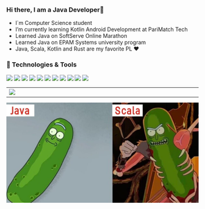 ### Hi there, I am a Java Developer👋

- I`m Computer Science student
- I’m currently learning Kotlin Android Development at PariMatch Tech
- Learned Java on SoftServe Online Marathon
- Learned Java on EPAM Systems university program
- Java, Scala, Kotlin and Rust are my favorite PL ❤

### 🔧 Technologies & Tools

![](https://img.shields.io/badge/OS-Linux-informational?style=flat-square&logo=arch-linux&logoColor=white&color=5194f0&bgcolor=110d17)
![](https://img.shields.io/badge/Editor-Intellij-informational?style=flat-square&logo=intellij-idea&logoColor=white&color=5194f0)
![](https://img.shields.io/badge/Editor-VS%20Code-informational?style=flat-square&logo=visual-studio-code&logoColor=white&color=5194f0)
![](https://img.shields.io/badge/Language-Java-informational?style=flat-square&logo=java&logoColor=white&color=5194f0)
![](https://img.shields.io/badge/Language-Kotlin-informational?style=flat-square&logo=kotlin&logoColor=white&color=5194f0)
![](https://img.shields.io/badge/Language-Scala-informational?style=flat-square&logo=Scala&logoColor=white&color=5194f0)
![](https://img.shields.io/badge/Language-Rust-informational?style=flat-square&logo=Rust&logoColor=white&color=5194f0)
![](https://img.shields.io/badge/Framework-Spring-informational?style=flat-square&logo=Spring&logoColor=white&color=5194f0)
![](https://img.shields.io/badge/Framework-Angular-informational?style=flat-square&logo=Angular&logoColor=white&color=5194f0)
![](https://img.shields.io/badge/DB-Postgres-informational?style=flat-square&logo=Postgresql&logoColor=white&color=5194f0)
![](https://img.shields.io/badge/DB-MySQL-informational?style=flat-square&logo=mysql&logoColor=white&color=5194f0)

<p align="center">
  <table>
  <tr>
      <td><img width="550px" align="left" src="https://github-readme-stats.vercel.app/api?username=RomanSulymka&hide_border=true&count_private=false&layout=compact&hide_title=true&show_icons=true&theme=dark&icon_color=5194f0&bg_color=0d1117" /></td>
      <td><img width="550px" src="https://github-readme-stats.vercel.app/api/top-langs/?username=RomanSulymka&hide=html&layout=compact&hide_border=true&hide_title=true&theme=dark&icon_color=5194f0&bg_color=0d1117" /></td>
  </tr>   
</table>
</p>

![alt tag](https://github.com/RomanSulymka/RomanSulymka/blob/main/photo_2020-11-02_18-07-47.jpg)
<!--
**RomanSulymka/RomanSulymka** is a ✨ _special_ ✨ repository because its `README.md` (this file) appears on your GitHub profile.

Here are some ideas to get you started:

- 🔭 I’m currently working on ...
- 🌱 I’m currently learning ...
- 👯 I’m looking to collaborate on ...
- 🤔 I’m looking for help with ...
- 💬 Ask me about ...
- 📫 How to reach me: ...
- 😄 Pronouns: ...
- ⚡ Fun fact: ...
-->
